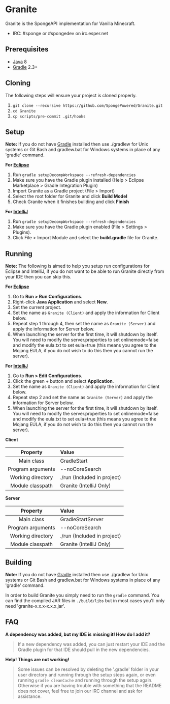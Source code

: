 Granite
=============

Granite is the SpongeAPI implementation for Vanilla Minecraft.

* IRC: #sponge or #spongedev on irc.esper.net

## Prerequisites
* [Java] 8
* [Gradle] 2.3+

## Cloning
The following steps will ensure your project is cloned properly.

1. `git clone --recursive https://github.com/SpongePowered/Granite.git`
2. `cd Granite`
3. `cp scripts/pre-commit .git/hooks`

## Setup
__Note:__ If you do not have [Gradle] installed then use ./gradlew for Unix systems or Git Bash and gradlew.bat for Windows systems in place of any 'gradle' command.

__For [Eclipse]__
  1. Run `gradle setupDecompWorkspace --refresh-dependencies`
  2. Make sure you have the Gradle plugin installed (Help > Eclipse Marketplace > Gradle Integration Plugin)
  3. Import Granite as a Gradle project (File > Import)
  4. Select the root folder for Granite  and click **Build Model**
  5. Check Granite when it finishes building and click **Finish**

__For [IntelliJ]__
  1. Run `gradle setupDecompWorkspace --refresh-dependencies`
  2. Make sure you have the Gradle plugin enabled (File > Settings > Plugins).
  3. Click File > Import Module and select the **build.gradle** file for Granite.

## Running
__Note:__ The following is aimed to help you setup run configurations for Eclipse and IntelliJ, if you do not want to be able to run Granite directly from your IDE then you can skip this.

__For [Eclipse]__
  1. Go to **Run > Run Configurations**.
  2. Right-click **Java Application** and select **New**.
  3. Set the current project.
  4. Set the name as `Granite (Client)` and apply the information for Client below.
  5. Repeat step 1 through 4, then set the name as `Granite (Server)` and apply the information for Server below.
  6. When launching the server for the first time, it will shutdown by itself. You will need to modify the server.properties to set onlinemode=false and modify the eula.txt to set eula=true (this means you agree to the Mojang EULA, if you do not wish to do this then you cannot run the server).


__For [IntelliJ]__
  1. Go to **Run > Edit Configurations**.
  2. Click the green + button and select **Application**.
  3. Set the name as `Granite (Client)` and apply the information for Client below.
  4. Repeat step 2 and set the name as `Granite (Server)` and apply the information for Server below.
  5. When launching the server for the first time, it will shutdown by itself. You will need to modify the server.properties to set onlinemode=false and modify the eula.txt to set eula=true (this means you agree to the Mojang EULA, if you do not wish to do this then you cannot run the server).

__Client__

|     Property      | Value                       |
|:-----------------:|:----------------------------|
|    Main class     | GradleStart                 |
| Program arguments | --noCoreSearch              |
| Working directory | ./run (Included in project) |
| Module classpath  | Granite (IntelliJ Only)     |

__Server__

|     Property      | Value                       |
|:-----------------:|:----------------------------|
|    Main class     | GradleStartServer           |
| Program arguments | --noCoreSearch              |
| Working directory | ./run (Included in project) |
| Module classpath  | Granite (IntelliJ Only)     |


## Building
__Note:__ If you do not have [Gradle] installed then use ./gradlew for Unix systems or Git Bash and gradlew.bat for Windows systems in place of any 'gradle' command.

In order to build Granite you simply need to run the `gradle` command. You can find the compiled JAR files in `./build/libs` but in most cases
you'll only need 'granite-x.x.x-x.x.x.jar'.

## FAQ
__A dependency was added, but my IDE is missing it! How do I add it?__
>If a new dependency was added, you can just restart your IDE and the Gradle plugin for that IDE should pull in the new dependencies.

__Help! Things are not working!__
>Some issues can be resolved by deleting the '.gradle' folder in your user directory and running through the setup steps again, or even running `gradle cleanCache` and running through the setup again. Otherwise if you are having trouble with something that the README does not cover, feel free to join our IRC channel and ask for assistance.

[Eclipse]: http://www.eclipse.org/
[Gradle]: http://www.gradle.org/
[IntelliJ]: http://www.jetbrains.com/idea/
[Java]: http://java.oracle.com/
[MIT License]: http://www.tldrlegal.com/license/mit-license
